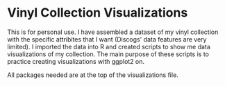 # Vinyl Collection Visualizations
This is for personal use. I have assembled a dataset of my vinyl collection with the specific attribites that I want (Discogs' data features are very limited).
I imported the data into R and created scripts to show me data visualizations of my collection.
The main purpose of these scripts is to practice creating visualizations with ggplot2 on.

All packages needed are at the top of the visualizations file.
